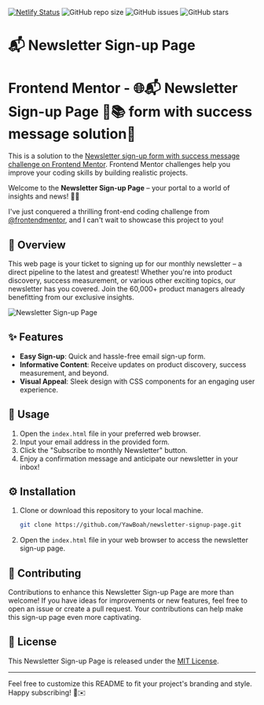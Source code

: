 [![Netlify Status](https://api.netlify.com/api/v1/badges/913b0d66-47ae-4a31-b1b7-7ec13dd20292/deploy-status)](https://app.netlify.com/sites/newsletterslove/deploys)
![GitHub repo size](https://img.shields.io/github/repo-size/YawBoah/Newsletter-Sign-up-Form)
![GitHub issues](https://img.shields.io/github/issues/YawBoah/Newsletter-Sign-up-Form)
![GitHub stars](https://img.shields.io/github/stars/YawBoah/Newsletter-Sign-up-Form)


# 📬 Newsletter Sign-up Page

# Frontend Mentor - 🌐📬 Newsletter Sign-up Page 👥📚 form with success message solution🤝

This is a solution to the [Newsletter sign-up form with success message challenge on Frontend Mentor](https://www.frontendmentor.io/challenges/newsletter-signup-form-with-success-message-3FC1AZbNrv). Frontend Mentor challenges help you improve your coding skills by building realistic projects. 

Welcome to the **Newsletter Sign-up Page** – your portal to a world of insights and news! 🚀✨

I've just conquered a thrilling front-end coding challenge from [@frontendmentor](https://www.frontendmentor.io/), and I can't wait to showcase this project to you!

## 📌 Overview
This web page is your ticket to signing up for our monthly newsletter – a direct pipeline to the latest and greatest! Whether you're into product discovery, success measurement, or various other exciting topics, our newsletter has you covered. Join the 60,000+ product managers already benefitting from our exclusive insights.

![Newsletter Sign-up Page](https://github.com/YawBoah/Newsletter-Sign-up-Form/assets/126890146/dba14f62-bf40-4331-b148-0697532d6de8)

## ✨ Features
- **Easy Sign-up**: Quick and hassle-free email sign-up form.
- **Informative Content**: Receive updates on product discovery, success measurement, and beyond.
- **Visual Appeal**: Sleek design with CSS components for an engaging user experience.

## 🚀 Usage
1. Open the `index.html` file in your preferred web browser.
2. Input your email address in the provided form.
3. Click the "Subscribe to monthly Newsletter" button.
4. Enjoy a confirmation message and anticipate our newsletter in your inbox!

## ⚙️ Installation
1. Clone or download this repository to your local machine.

   ```bash
   git clone https://github.com/YawBoah/newsletter-signup-page.git
   ```

2. Open the `index.html` file in your web browser to access the newsletter sign-up page.

## 🤝 Contributing
Contributions to enhance this Newsletter Sign-up Page are more than welcome! If you have ideas for improvements or new features, feel free to open an issue or create a pull request. Your contributions can help make this sign-up page even more captivating.

## 📄 License
This Newsletter Sign-up Page is released under the [MIT License](LICENSE).

---

Feel free to customize this README to fit your project's branding and style. Happy subscribing! 🌟✉️
